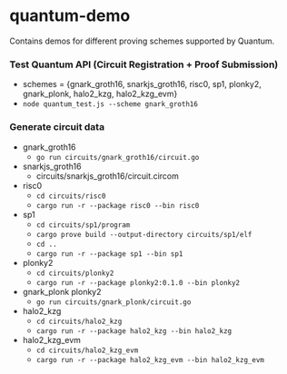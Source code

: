 # quantum-demo

Contains demos for different proving schemes supported by Quantum.

### Test Quantum API (Circuit Registration + Proof Submission)

- schemes = {gnark_groth16, snarkjs_groth16, risc0, sp1, plonky2, gnark_plonk, halo2_kzg, halo2_kzg_evm}
- `node quantum_test.js --scheme gnark_groth16`

### Generate circuit data

- gnark_groth16
  - `go run circuits/gnark_groth16/circuit.go`
- snarkjs_groth16
  - circuits/snarkjs_groth16/circuit.circom
- risc0
  - `cd circuits/risc0`
  - `cargo run -r --package risc0 --bin risc0`
- sp1
  - `cd circuits/sp1/program`
  - `cargo prove build --output-directory circuits/sp1/elf`
  - `cd ..`
  - `cargo run -r --package sp1 --bin sp1`
- plonky2
  - `cd circuits/plonky2`
  - `cargo run -r --package plonky2:0.1.0 --bin plonky2`
- gnark_plonk plonky2
  - `go run circuits/gnark_plonk/circuit.go`
- halo2_kzg
  - `cd circuits/halo2_kzg`
  - `cargo run -r --package halo2_kzg --bin halo2_kzg`
- halo2_kzg_evm
  - `cd circuits/halo2_kzg_evm`
  - `cargo run -r --package halo2_kzg_evm --bin halo2_kzg_evm`
